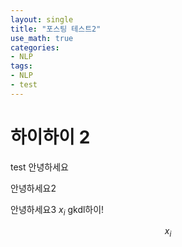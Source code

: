 ```yaml
---
layout: single
title: "포스팅 테스트2"
use_math: true
categories:
- NLP
tags:
- NLP
- test
---
```


# 하이하이 2

test 
안녕하세요


안녕하세요2



안녕하세요3
$x_i$
gkdl하이!

$$x_i$$


